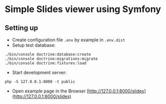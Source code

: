 Simple Slides viewer using Symfony
==================================

Setting up
----------

* Create configuration file `.env` by example in `.env.dist`
* Setup test database:
```
./bin/console doctrine:database:create
./bin/console doctrine:migrations:migrate
./bin/console doctrine:fixtures:load
```
* Start development server:
```
php -S 127.0.0.1:8000 -t public
```
* Open example page in the Browser [http://127.0.0.1:8000/slides](http://127.0.0.1:8000/slides) 